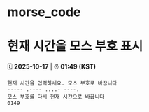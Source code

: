 # morse_code
# 현재 시간을 모스 부호 표시
<!-- MORSE_TIME_START -->
🗓️ **2025-10-17** | ⏰ **01:49 (KST)**

```
현재 시간을 입력하세요. 모스 부호로 바꿉니다
----- .---- ....- ----.
모스 부호를 다시 현재 시간으로 바꿉니다
0149
```
<!-- MORSE_TIME_END -->
